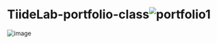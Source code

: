 # TiideLab-portfolio-class![portfolio1](https://user-images.githubusercontent.com/27896944/159389767-487cc845-cb6c-4f68-94a3-570982139344.jpg)
![image](https://user-images.githubusercontent.com/27896944/177476425-c5429dd8-8d5c-4874-9c2d-ec8c9cd927f3.png)
